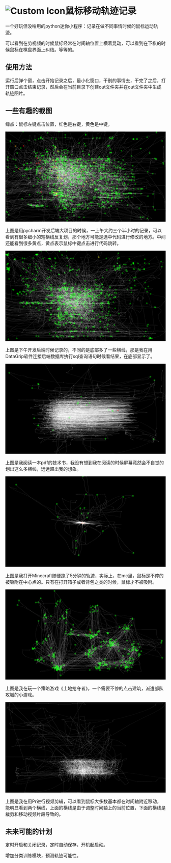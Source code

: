 # <img src="assert/favicon.ico" alt="Custom Icon">鼠标移动轨迹记录

一个好玩但没啥用的python迷你小程序：记录在做不同事情时候的鼠标运动轨迹。

可以看到在剪视频的时候鼠标经常在时间轴位置上横着晃动，可以看到在下棋的时候鼠标在棋盘界面上纠结。等等的。

## 使用方法

运行后弹个窗，点击开始记录之后，最小化窗口，干别的事情去，干完了之后，打开窗口点击结束记录，然后会在当前目录下创建out文件夹并在out文件夹中生成轨迹图片。

## 一些有趣的截图

绿点：鼠标左键点击位置，红色是右键，黄色是中键。

![pycharm](imgs/pycharm.png)

上图是用pycharm开发后端大项目的时候，一上午大约三个半小时的记录，可以看到有很多细小的短横线反复划，那个地方可能是选中代码进行修改的地方。中间还能看到很多黄点，黄点表示鼠标中键点击进行代码跳转。

![pycharm-datagrip](imgs/pycharm-datagrip.png)

上图是下午开发后端时候记录的，不同的是底部多了一些横线，那是我在用DataGrip软件连接后端数据库执行sql查询语句时候看结果，在底部显示了。

![reading-pdf](imgs/reading-pdf.png)

上图是我阅读一本pdf的技术书，我没有想到我在阅读的时候屏幕竟然会不自觉的划出这么多横线，远远超出我的想象。

![playing-minecraft](imgs/playing-minecraft.png)

上图是我打开Minecraft随便跑了5分钟的轨迹，实际上，在mc里，鼠标是不停的被吸附在中心点的。只有在打开箱子或者背包之类的时候，鼠标才不被吸附。

![playing-game](imgs/playing-game.png)

上图是我在玩一个策略游戏《土地抢夺者》，一个需要不停的点击建筑，派遣部队攻城的小游戏。

![movie-cut](imgs/movie-cut.png)

上图是我在用Pr进行视频剪辑，可以看到鼠标大多数基本都在时间轴附近移动，能明显看到两个横线，上面的横线是由于调整时间轴上的当前位置，下面的横线是裁剪和移动视频片段导致的。

## 未来可能的计划

定时开启和关闭记录，定时自动保存，开机起启动。

增加分类训练模块，预测轨迹可能性。